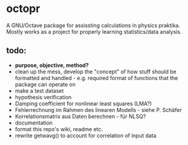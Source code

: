 # octopr
A GNU/Octave package for assissting calculations in physics praktika. Mostly works as a project for properly learning statistics/data analysis.

## todo:
- **purpose, objective, method?**
- clean up the mess, develop the "concept" of how stuff should be formatted and handled - e.g. required format of functions that the package can operate on
- make a test dataset
- hypothesis verification
- Damping coefficient for nonlinear least squares (LMA?)
- Fehlerrechnung im Rahmen des linearen Modells - siehe P. Schäfer 
- Korrelationsmatrix aus Daten berechnen - für NLSQ? 
- documentation
- format this repo's wiki, readme etc.
- rewrite getwavg() to account for correlation of input data
